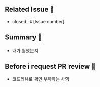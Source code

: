 ## Related Issue 👀

- closed : #[Issue number]

## Summary 🌿

- 내가 뭘했는지

## Before i request PR review 🧤

- 코드리뷰로 확인 부탁하는 사항

